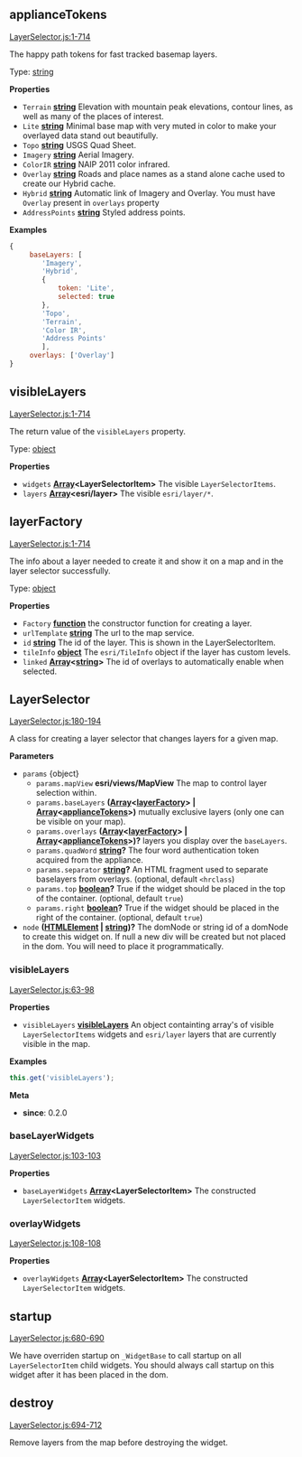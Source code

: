 <!-- Generated by documentation.js. Update this documentation by updating the source code. -->

## applianceTokens

[LayerSelector.js:1-714](https://github.com/agrc-widgets/layer-selector/blob/60905e8cbc5c90dd5729871e35bf70e2bc547d94/LayerSelector.js#L1-L714 "Source code on GitHub")

The happy path tokens for fast tracked basemap layers.

Type: [string](https://developer.mozilla.org/docs/Web/JavaScript/Reference/Global_Objects/String)

**Properties**

-   `Terrain` **[string](https://developer.mozilla.org/docs/Web/JavaScript/Reference/Global_Objects/String)** Elevation with mountain peak elevations, contour lines,
    as well as many of the places of interest.
-   `Lite` **[string](https://developer.mozilla.org/docs/Web/JavaScript/Reference/Global_Objects/String)** Minimal base map with very muted in color to make your overlayed data stand out beautifully.
-   `Topo` **[string](https://developer.mozilla.org/docs/Web/JavaScript/Reference/Global_Objects/String)** USGS Quad Sheet.
-   `Imagery` **[string](https://developer.mozilla.org/docs/Web/JavaScript/Reference/Global_Objects/String)** Aerial Imagery.
-   `ColorIR` **[string](https://developer.mozilla.org/docs/Web/JavaScript/Reference/Global_Objects/String)** NAIP 2011 color infrared.
-   `Overlay` **[string](https://developer.mozilla.org/docs/Web/JavaScript/Reference/Global_Objects/String)** Roads and place names as a stand alone cache used to create our Hybrid cache.
-   `Hybrid` **[string](https://developer.mozilla.org/docs/Web/JavaScript/Reference/Global_Objects/String)** Automatic link of Imagery and Overlay. You must have `Overlay` present in `overlays` property
-   `AddressPoints` **[string](https://developer.mozilla.org/docs/Web/JavaScript/Reference/Global_Objects/String)** Styled address points.

**Examples**

```javascript
{
     baseLayers: [
        'Imagery',
        'Hybrid',
        {
            token: 'Lite',
            selected: true
        },
        'Topo',
        'Terrain',
        'Color IR',
        'Address Points'
        ],
     overlays: ['Overlay']
}
```

## visibleLayers

[LayerSelector.js:1-714](https://github.com/agrc-widgets/layer-selector/blob/60905e8cbc5c90dd5729871e35bf70e2bc547d94/LayerSelector.js#L1-L714 "Source code on GitHub")

The return value of the `visibleLayers` property.

Type: [object](https://developer.mozilla.org/docs/Web/JavaScript/Reference/Global_Objects/Object)

**Properties**

-   `widgets` **[Array](https://developer.mozilla.org/docs/Web/JavaScript/Reference/Global_Objects/Array)&lt;LayerSelectorItem>** The visible `LayerSelectorItems`.
-   `layers` **[Array](https://developer.mozilla.org/docs/Web/JavaScript/Reference/Global_Objects/Array)&lt;esri/layer>** The visible `esri/layer/*`.

## layerFactory

[LayerSelector.js:1-714](https://github.com/agrc-widgets/layer-selector/blob/60905e8cbc5c90dd5729871e35bf70e2bc547d94/LayerSelector.js#L1-L714 "Source code on GitHub")

The info about a layer needed to create it and show it on a map and in the layer selector successfully.

Type: [object](https://developer.mozilla.org/docs/Web/JavaScript/Reference/Global_Objects/Object)

**Properties**

-   `Factory` **[function](https://developer.mozilla.org/docs/Web/JavaScript/Reference/Statements/function)** the constructor function for creating a layer.
-   `urlTemplate` **[string](https://developer.mozilla.org/docs/Web/JavaScript/Reference/Global_Objects/String)** The url to the map service.
-   `id` **[string](https://developer.mozilla.org/docs/Web/JavaScript/Reference/Global_Objects/String)** The id of the layer. This is shown in the LayerSelectorItem.
-   `tileInfo` **[object](https://developer.mozilla.org/docs/Web/JavaScript/Reference/Global_Objects/Object)** The `esri/TileInfo` object if the layer has custom levels.
-   `linked` **[Array](https://developer.mozilla.org/docs/Web/JavaScript/Reference/Global_Objects/Array)&lt;[string](https://developer.mozilla.org/docs/Web/JavaScript/Reference/Global_Objects/String)>** The id of overlays to automatically enable when selected.

## LayerSelector

[LayerSelector.js:180-194](https://github.com/agrc-widgets/layer-selector/blob/60905e8cbc5c90dd5729871e35bf70e2bc547d94/LayerSelector.js#L180-L194 "Source code on GitHub")

A class for creating a layer selector that changes layers for a given map.

**Parameters**

-   `params`  {object}
    -   `params.mapView` **esri/views/MapView** The map to control layer selection within.
    -   `params.baseLayers` **([Array](https://developer.mozilla.org/docs/Web/JavaScript/Reference/Global_Objects/Array)&lt;[layerFactory](#layerfactory)> | [Array](https://developer.mozilla.org/docs/Web/JavaScript/Reference/Global_Objects/Array)&lt;[applianceTokens](#appliancetokens)>)** mutually exclusive layers
        (only one can be visible on your map).
    -   `params.overlays` **([Array](https://developer.mozilla.org/docs/Web/JavaScript/Reference/Global_Objects/Array)&lt;[layerFactory](#layerfactory)> | [Array](https://developer.mozilla.org/docs/Web/JavaScript/Reference/Global_Objects/Array)&lt;[applianceTokens](#appliancetokens)>)?** layers you display over the `baseLayers`.
    -   `params.quadWord` **[string](https://developer.mozilla.org/docs/Web/JavaScript/Reference/Global_Objects/String)?** The four word authentication token acquired from the appliance.
    -   `params.separator` **[string](https://developer.mozilla.org/docs/Web/JavaScript/Reference/Global_Objects/String)?** An HTML fragment used to
        separate baselayers from overlays. (optional, default `<hrclass`)
    -   `params.top` **[boolean](https://developer.mozilla.org/docs/Web/JavaScript/Reference/Global_Objects/Boolean)?** True if the widget should be placed in the top of the container. (optional, default `true`)
    -   `params.right` **[boolean](https://developer.mozilla.org/docs/Web/JavaScript/Reference/Global_Objects/Boolean)?** True if the widget should be placed in the right of the container. (optional, default `true`)
-   `node` **([HTMLElement](https://developer.mozilla.org/docs/Web/HTML/Element) \| [string](https://developer.mozilla.org/docs/Web/JavaScript/Reference/Global_Objects/String))?** The domNode or string id of a domNode to create this widget on. If null
    a new div will be created but not placed in the dom. You will need to place it programmatically.

### visibleLayers

[LayerSelector.js:63-98](https://github.com/agrc-widgets/layer-selector/blob/60905e8cbc5c90dd5729871e35bf70e2bc547d94/LayerSelector.js#L63-L98 "Source code on GitHub")

**Properties**

-   `visibleLayers` **[visibleLayers](#visiblelayers)** An object containting array's of visible `LayerSelectorItems` widgets
    and `esri/layer` layers that are currently visible in the map.

**Examples**

```javascript
this.get('visibleLayers');
```

**Meta**

-   **since**: 0.2.0

### baseLayerWidgets

[LayerSelector.js:103-103](https://github.com/agrc-widgets/layer-selector/blob/60905e8cbc5c90dd5729871e35bf70e2bc547d94/LayerSelector.js#L103-L103 "Source code on GitHub")

**Properties**

-   `baseLayerWidgets` **[Array](https://developer.mozilla.org/docs/Web/JavaScript/Reference/Global_Objects/Array)&lt;LayerSelectorItem>** The constructed `LayerSelectorItem` widgets.

### overlayWidgets

[LayerSelector.js:108-108](https://github.com/agrc-widgets/layer-selector/blob/60905e8cbc5c90dd5729871e35bf70e2bc547d94/LayerSelector.js#L108-L108 "Source code on GitHub")

**Properties**

-   `overlayWidgets` **[Array](https://developer.mozilla.org/docs/Web/JavaScript/Reference/Global_Objects/Array)&lt;LayerSelectorItem>** The constructed `LayerSelectorItem` widgets.

## startup

[LayerSelector.js:680-690](https://github.com/agrc-widgets/layer-selector/blob/60905e8cbc5c90dd5729871e35bf70e2bc547d94/LayerSelector.js#L680-L690 "Source code on GitHub")

We have overriden startup on `_WidgetBase` to call startup on all `LayerSelectorItem` child widgets.
You should always call startup on this widget after it has been placed in the dom.

## destroy

[LayerSelector.js:694-712](https://github.com/agrc-widgets/layer-selector/blob/60905e8cbc5c90dd5729871e35bf70e2bc547d94/LayerSelector.js#L694-L712 "Source code on GitHub")

Remove layers from the map before destroying the widget.
